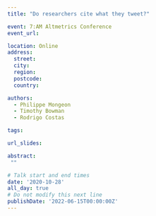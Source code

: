 ```yaml
---
title: "Do researchers cite what they tweet?"

event: 7:AM Altmetrics Conference
event_url: 

location: Online
address:
  street: 
  city: 
  region: 
  postcode: 
  country: 

authors:
  - Philippe Mongeon
  - Timothy Bowman
  - Rodrigo Costas

tags:

url_slides: 

abstract:
 ""

# Talk start and end times
date: '2020-10-28'
all_day: true
# Do not modify this next line
publishDate: '2022-06-15T00:00:00Z'
---
```

